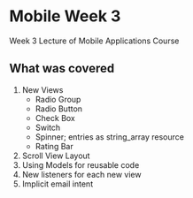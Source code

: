# Mobile Week 3

Week 3 Lecture of Mobile Applications Course

## What was covered

1. New Views
    - Radio Group
    - Radio Button
    - Check Box
    - Switch
    - Spinner; entries as string_array resource
    - Rating Bar
2. Scroll View Layout
3. Using Models for reusable code
4. New listeners for each new view
5. Implicit email intent
